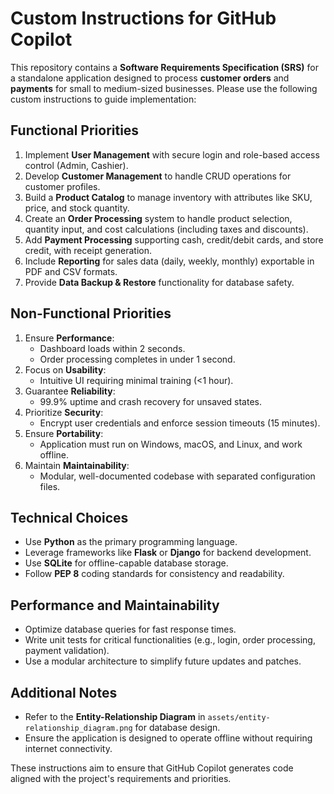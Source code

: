 # Custom Instructions for GitHub Copilot

This repository contains a **Software Requirements Specification (SRS)** for a standalone application designed to process **customer orders** and **payments** for small to medium-sized businesses. Please use the following custom instructions to guide implementation:

## Functional Priorities
1. Implement **User Management** with secure login and role-based access control (Admin, Cashier).
2. Develop **Customer Management** to handle CRUD operations for customer profiles.
3. Build a **Product Catalog** to manage inventory with attributes like SKU, price, and stock quantity.
4. Create an **Order Processing** system to handle product selection, quantity input, and cost calculations (including taxes and discounts).
5. Add **Payment Processing** supporting cash, credit/debit cards, and store credit, with receipt generation.
6. Include **Reporting** for sales data (daily, weekly, monthly) exportable in PDF and CSV formats.
7. Provide **Data Backup & Restore** functionality for database safety.

## Non-Functional Priorities
1. Ensure **Performance**: 
   - Dashboard loads within 2 seconds.
   - Order processing completes in under 1 second.
2. Focus on **Usability**: 
   - Intuitive UI requiring minimal training (<1 hour).
3. Guarantee **Reliability**: 
   - 99.9% uptime and crash recovery for unsaved states.
4. Prioritize **Security**: 
   - Encrypt user credentials and enforce session timeouts (15 minutes).
5. Ensure **Portability**: 
   - Application must run on Windows, macOS, and Linux, and work offline.
6. Maintain **Maintainability**: 
   - Modular, well-documented codebase with separated configuration files.

## Technical Choices
- Use **Python** as the primary programming language.
- Leverage frameworks like **Flask** or **Django** for backend development.
- Use **SQLite** for offline-capable database storage.
- Follow **PEP 8** coding standards for consistency and readability.

## Performance and Maintainability
- Optimize database queries for fast response times.
- Write unit tests for critical functionalities (e.g., login, order processing, payment validation).
- Use a modular architecture to simplify future updates and patches.

## Additional Notes
- Refer to the **Entity-Relationship Diagram** in `assets/entity-relationship_diagram.png` for database design.
- Ensure the application is designed to operate offline without requiring internet connectivity.

These instructions aim to ensure that GitHub Copilot generates code aligned with the project's requirements and priorities.